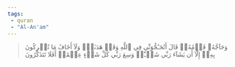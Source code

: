 ```yaml
---
tags: 
 - quran 
 - "Al-An'am"
---
```


> وَحَآجَّهُۥ قَوۡمُهُۥۚ قَالَ أَتُحَـٰٓجُّوٓنِّي فِي ٱللَّهِ وَقَدۡ هَدَىٰنِۚ وَلَآ أَخَافُ مَا تُشۡرِكُونَ بِهِۦٓ إِلَّآ أَن يَشَآءَ رَبِّي شَيۡـٔٗاۚ وَسِعَ رَبِّي كُلَّ شَيۡءٍ عِلۡمًاۚ أَفَلَا تَتَذَكَّرُونَ
